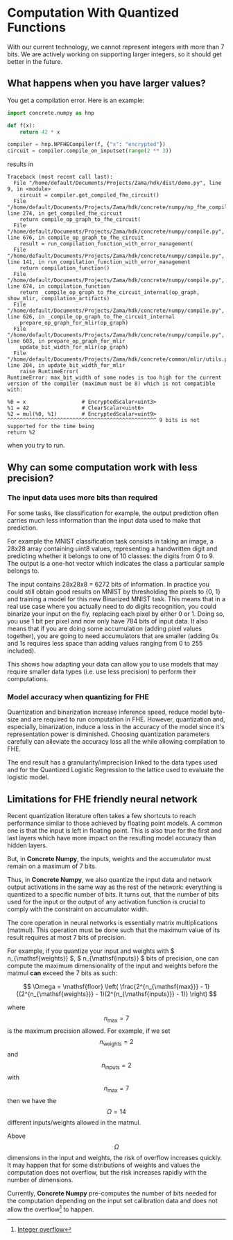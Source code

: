 # Computation With Quantized Functions

With our current technology, we cannot represent integers with more than 7 bits.
We are actively working on supporting larger integers, so it should get better in the future.

## What happens when you have larger values?

You get a compilation error. Here is an example:

<!--pytest-codeblocks:skip-->
```python
import concrete.numpy as hnp

def f(x):
    return 42 * x

compiler = hnp.NPFHECompiler(f, {"x": "encrypted"})
circuit = compiler.compile_on_inputset(range(2 ** 3))
```

results in

```
Traceback (most recent call last):
  File "/home/default/Documents/Projects/Zama/hdk/dist/demo.py", line 9, in <module>
    circuit = compiler.get_compiled_fhe_circuit()
  File "/home/default/Documents/Projects/Zama/hdk/concrete/numpy/np_fhe_compiler.py", line 274, in get_compiled_fhe_circuit
    return compile_op_graph_to_fhe_circuit(
  File "/home/default/Documents/Projects/Zama/hdk/concrete/numpy/compile.py", line 676, in compile_op_graph_to_fhe_circuit
    result = run_compilation_function_with_error_management(
  File "/home/default/Documents/Projects/Zama/hdk/concrete/numpy/compile.py", line 141, in run_compilation_function_with_error_management
    return compilation_function()
  File "/home/default/Documents/Projects/Zama/hdk/concrete/numpy/compile.py", line 674, in compilation_function
    return _compile_op_graph_to_fhe_circuit_internal(op_graph, show_mlir, compilation_artifacts)
  File "/home/default/Documents/Projects/Zama/hdk/concrete/numpy/compile.py", line 626, in _compile_op_graph_to_fhe_circuit_internal
    prepare_op_graph_for_mlir(op_graph)
  File "/home/default/Documents/Projects/Zama/hdk/concrete/numpy/compile.py", line 603, in prepare_op_graph_for_mlir
    update_bit_width_for_mlir(op_graph)
  File "/home/default/Documents/Projects/Zama/hdk/concrete/common/mlir/utils.py", line 204, in update_bit_width_for_mlir
    raise RuntimeError(
RuntimeError: max_bit_width of some nodes is too high for the current version of the compiler (maximum must be 8) which is not compatible with:

%0 = x                  # EncryptedScalar<uint3>
%1 = 42                 # ClearScalar<uint6>
%2 = mul(%0, %1)        # EncryptedScalar<uint9>
^^^^^^^^^^^^^^^^^^^^^^^^^^^^^^^^^^^^^^^^^^^^^^^^ 9 bits is not supported for the time being
return %2
```

when you try to run.

## Why can some computation work with less precision?

### The input data uses more bits than required

For some tasks, like classification for example, the output prediction often carries much less information than the input data used to make that prediction.

For example the MNIST classification task consists in taking an image, a 28x28 array containing uint8 values, representing a handwritten digit and predicting whether it belongs to one of 10 classes: the digits from 0 to 9. The output is a one-hot vector which indicates the class a particular sample belongs to.

The input contains 28x28x8 = 6272 bits of information. In practice you could still obtain good results on MNIST by thresholding the pixels to {0, 1} and training a model for this new Binarized MNIST task. This means that in a real use case where you actually need to do digits recognition, you could binarize your input on the fly, replacing each pixel by either 0 or 1. Doing so, you use 1 bit per pixel and now only have 784 bits of input data. It also means that if you are doing some accumulation (adding pixel values together), you are going to need accumulators that are smaller (adding 0s and 1s requires less space than adding values ranging from 0 to 255 included).

This shows how adapting your data can allow you to use models that may require smaller data types (i.e. use less precision) to perform their computations.

### Model accuracy when quantizing for FHE

Quantization and binarization increase inference speed, reduce model byte-size and are required to run computation in FHE. However, quantization and, especially, binarization, induce a loss in the accuracy of the model since it's representation power is diminished. Choosing quantization parameters carefully can alleviate the accuracy loss all the while allowing compilation to FHE.

The end result has a granularity/imprecision linked to the data types used and for the Quantized Logistic Regression to the lattice used to evaluate the logistic model.

## Limitations for FHE friendly neural network

Recent quantization literature often takes a few shortcuts to reach performance similar to those achieved by floating point models. A common one is that the input is left in floating point. This is also true for the first and last layers which have more impact on the resulting model accuracy than hidden layers.

But, in **Concrete Numpy**, the inputs, weights and the accumulator must remain on a maximum of 7 bits.

Thus, in **Concrete Numpy**, we also quantize the input data and network output activations in the same way as the rest of the network: everything is quantized to a specific number of bits. It turns out, that the number of bits used for the input or the output of any activation function is crucial to comply with the constraint on accumulator width.

The core operation in neural networks is essentially matrix multiplications (matmul). This operation must be done such that the maximum value of its result requires at most 7 bits of precision.

For example, if you quantize your input and weights with $ n_{\mathsf{weights}} $, $ n_{\mathsf{inputs}} $  bits of precision, one can compute the maximum dimensionality of the input and weights before the matmul **can** exceed the 7 bits as such:

$$ \Omega = \mathsf{floor} \left( \frac{2^{n_{\mathsf{max}}} - 1}{(2^{n_{\mathsf{weights}}} - 1)(2^{n_{\mathsf{inputs}}} - 1)} \right) $$

where $$ n_{\mathsf{max}} = 7 $$ is the maximum precision allowed. For example, if we set $$ n_{\mathsf{weights}} = 2$$ and $$ n_{\mathsf{inputs}} = 2$$ with $$ n_{\mathsf{max}} = 7$$ then we have the $$ \Omega = 14 $$ different inputs/weights allowed in the matmul.

Above $$ \Omega $$ dimensions in the input and weights, the risk of overflow increases quickly. It may happen that for some distributions of weights and values the computation does not overflow, but the risk increases rapidly with the number of dimensions.

Currently, **Concrete Numpy** pre-computes the number of bits needed for the computation depending on the input set calibration data and does not allow the overflow[^1] to happen.

[^1]: [Integer overflow](https://en.wikipedia.org/wiki/Integer_overflow)
